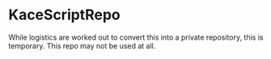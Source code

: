 KaceScriptRepo
==============

While logistics are worked out to convert this into a private repository, this is temporary. This repo may not be used at all.
